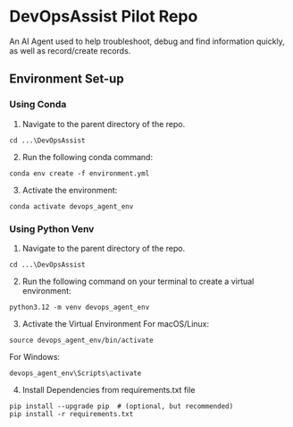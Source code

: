 # DevOpsAssist Pilot Repo 
An AI Agent used to help troubleshoot, debug and find information quickly, as well as record/create records. 

## Environment Set-up

### Using Conda

1. Navigate to the parent directory of the repo.

```
cd ...\DevOpsAssist
```

2. Run the following conda command:

```
conda env create -f environment.yml
```

3. Activate the environment:

```
conda activate devops_agent_env
```

### Using Python Venv

1. Navigate to the parent directory of the repo.

```
cd ...\DevOpsAssist
```
2. Run the following command on your terminal to create a virtual environment:

```
python3.12 -m venv devops_agent_env
```
3. Activate the Virtual Environment
  For macOS/Linux:
  ```
  source devops_agent_env/bin/activate
  ```
  For Windows:
  ```
  devops_agent_env\Scripts\activate
  ```

4. Install Dependencies from requirements.txt file
```
pip install --upgrade pip  # (optional, but recommended)
pip install -r requirements.txt
```

